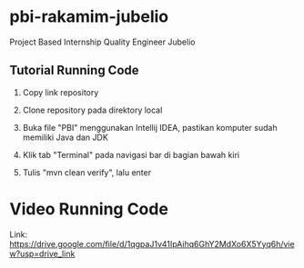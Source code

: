 # pbi-rakamim-jubelio
Project Based Internship Quality Engineer Jubelio

## Tutorial Running Code

1. Copy link repository

2. Clone repository pada direktory local

3. Buka file "PBI" menggunakan Intellij IDEA, pastikan komputer sudah memiliki Java dan JDK

4. Klik tab "Terminal" pada navigasi bar di bagian bawah kiri

5. Tulis "mvn clean verify", lalu enter

# Video Running Code
Link: https://drive.google.com/file/d/1qgpaJ1v41IpAihq6GhY2MdXo6X5Yyq6h/view?usp=drive_link